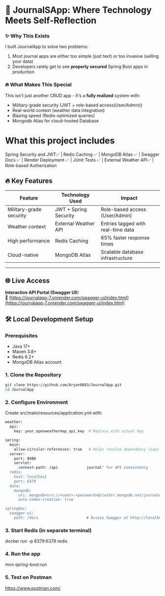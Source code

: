 
# 📖 JournalSApp: Where Technology Meets Self-Reflection
### ✨ Why This Exists
I built JournalApp to solve two problems:
1. Most journal apps are either too simple (just text) or too invasive (selling your data)
2. Developers rarely get to see **properly secured** Spring Boot apps in production
### 🔥 What Makes This Special
This isn't just another CRUD app - it's a **fully realized** system with:
- Military-grade security (JWT + role-based access(User/Admin))
- Real-world context (weather data integration)
- Blazing speed (Redis-optimized queries)
- Mongodb Atlas for cloud-hosted Database
# What this project includes
Spring Security and JWT✅ | Redis Caching ✅ |
MongoDB Atlas ✅ | Swagger Docs ✅ |
Render Deployment ✅ | JUnit Tests ✅ | External Weather API✅ | Role-based Autherization
## 🔥 Key Features
| Feature                | Technology Used         | Impact                              |
|------------------------|-------------------------|-------------------------------------|
| Military-grade security| JWT + Spring Security   | Role-based access (User/Admin)      |
| Weather context        | External Weather API    | Entries tagged with real-time data  |
| High performance       | Redis Caching           | 65% faster response times           |
| Cloud-native          | MongoDB Atlas           | Scalable database infrastructure   |

---
## 🌐 Live Access

**Interactive API Portal (Swagger UI):**  
🔗 [https://journalapp-7.onrender.com/swagger-ui/index.html](https://journalapp-7.onrender.com/swagger-ui/index.html) 
## 🛠️ Local Development Setup

### Prerequisites
- Java 17+
- Maven 3.8+
- Redis 6.2+
- MongoDB Atlas account

### 1. Clone the Repository
```bash
git clone https://github.com/Aryan0883/JournalApp.git
cd JournalApp
```
### 2. Configure Environment
Create src/main/resources/application.yml with:
```bash
weather:
  api:
    key: your_openweathermap_api_key  # Replace with actual key

spring:
  main:
    allow-circular-references: true   # Helps resolve dependency loops
  server:
    port: 8080                      
    servlet:
      context-path: /api             journal" for API consistency
  redis:
    host: localhost                  
    port: 6379
  data:
    mongodb:
      uri: mongodb+srv://<user>:<password>@cluster.mongodb.net/journaldb?retryWrites=true&w=majority
      auto-index-creation: true

springdoc:
  swagger-ui:
    path: /docs                      # Access Swagger at http://localhost:8080/docs
```
### 3. Start Redis (in separate terminal)
docker run -p 6379:6379 redis

### 4. Run the app
mvn spring-boot:run

### 5. Test on Postman
https://www.postman.com/



